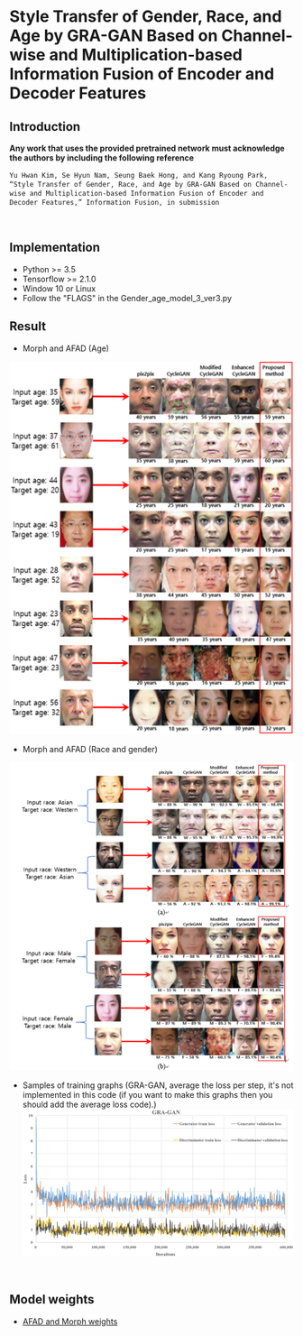 # Style Transfer of Gender, Race, and Age by GRA-GAN Based on Channel-wise and Multiplication-based Information Fusion of Encoder and Decoder Features

## Introduction

**Any work that uses the provided pretrained network must acknowledge the authors by including the following reference**

    Yu Hwan Kim, Se Hyun Nam, Seung Baek Hong, and Kang Ryoung Park, “Style Transfer of Gender, Race, and Age by GRA-GAN Based on Channel-wise and Multiplication-based Information Fusion of Encoder and Decoder Features,” Information Fusion, in submission 

<br>

## Implementation
* Python >= 3.5
* Tensorflow >= 2.1.0
* Window 10 or Linux
* Follow the "FLAGS" in the Gender_age_model_3_ver3.py

## Result
* Morph and AFAD (Age)

![Figure 1](https://github.com/Kimyuhwanpeter/GRA-GAN/blob/main/FIgure%201.png)
<br/>

* Morph and AFAD (Race and gender)

![Figure 2](https://github.com/Kimyuhwanpeter/GRA-GAN/blob/main/Figure%202.png)
<br/>

* Samples of training graphs (GRA-GAN, average the loss per step, it's not implemented in this code (if you want to make this graphs then you should add the average loss code).)
![Figure 3](https://github.com/Kimyuhwanpeter/GRA-GAN/blob/main/Figure%203.png)
<br/>

## Model weights
* [AFAD and Morph weights](https://drive.google.com/drive/folders/1wbuFFcIIgRBvfqRyeQDfufrJQlQiYm_C?usp=sharing)
